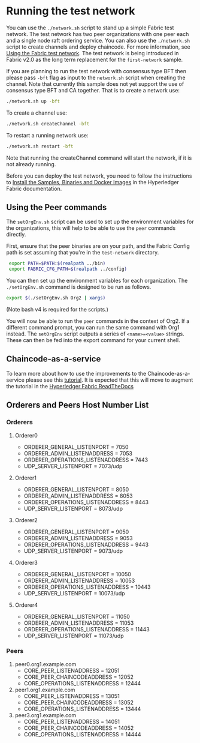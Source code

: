 # Running the test network

You can use the `./network.sh` script to stand up a simple Fabric test network. The test network has two peer organizations with one peer each and a single node raft ordering service. You can also use the `./network.sh` script to create channels and deploy chaincode. For more information, see [Using the Fabric test network](https://hyperledger-fabric.readthedocs.io/en/latest/test_network.html). The test network is being introduced in Fabric v2.0 as the long term replacement for the `first-network` sample.

If you are planning to run the test network with consensus type BFT then please pass `-bft` flag as input to the `network.sh` script when creating the channel. Note that currently this sample does not yet support the use of consensus type BFT and CA together.
That is to create a network use:
```bash
./network.sh up -bft
```

To create a channel use:

```bash
./network.sh createChannel -bft
```

To restart a running network use:

```bash
./network.sh restart -bft
```

Note that running the createChannel command will start the network, if it is not already running.

Before you can deploy the test network, you need to follow the instructions to [Install the Samples, Binaries and Docker Images](https://hyperledger-fabric.readthedocs.io/en/latest/install.html) in the Hyperledger Fabric documentation.

## Using the Peer commands

The `setOrgEnv.sh` script can be used to set up the environment variables for the organizations, this will help to be able to use the `peer` commands directly.

First, ensure that the peer binaries are on your path, and the Fabric Config path is set assuming that you're in the `test-network` directory.

```bash
 export PATH=$PATH:$(realpath ../bin)
 export FABRIC_CFG_PATH=$(realpath ../config)
```

You can then set up the environment variables for each organization. The `./setOrgEnv.sh` command is designed to be run as follows.

```bash
export $(./setOrgEnv.sh Org2 | xargs)
```

(Note bash v4 is required for the scripts.)

You will now be able to run the `peer` commands in the context of Org2. If a different command prompt, you can run the same command with Org1 instead.
The `setOrgEnv` script outputs a series of `<name>=<value>` strings. These can then be fed into the export command for your current shell.

## Chaincode-as-a-service

To learn more about how to use the improvements to the Chaincode-as-a-service please see this [tutorial](./test-network/../CHAINCODE_AS_A_SERVICE_TUTORIAL.md). It is expected that this will move to augment the tutorial in the [Hyperledger Fabric ReadTheDocs](https://hyperledger-fabric.readthedocs.io/en/release-2.4/cc_service.html)


## Orderers and Peers Host Number List

### Orderers

1. Orderer0
    * ORDERER_GENERAL_LISTENPORT = 7050
    * ORDERER_ADMIN_LISTENADDRESS = 7053
    * ORDERER_OPERATIONS_LISTENADDRESS = 7443
    * UDP_SERVER_LISTENPORT = 7073/udp

2. Orderer1
    * ORDERER_GENERAL_LISTENPORT = 8050
    * ORDERER_ADMIN_LISTENADDRESS = 8053
    * ORDERER_OPERATIONS_LISTENADDRESS = 8443
    * UDP_SERVER_LISTENPORT = 8073/udp

3. Orderer2
    * ORDERER_GENERAL_LISTENPORT = 9050
    * ORDERER_ADMIN_LISTENADDRESS = 9053
    * ORDERER_OPERATIONS_LISTENADDRESS = 9443
    * UDP_SERVER_LISTENPORT = 9073/udp
4. Orderer3
    * ORDERER_GENERAL_LISTENPORT = 10050
    * ORDERER_ADMIN_LISTENADDRESS = 10053
    * ORDERER_OPERATIONS_LISTENADDRESS = 10443
    * UDP_SERVER_LISTENPORT = 10073/udp
5. Orderer4
    * ORDERER_GENERAL_LISTENPORT = 11050
    * ORDERER_ADMIN_LISTENADDRESS = 11053
    * ORDERER_OPERATIONS_LISTENADDRESS = 11443
    * UDP_SERVER_LISTENPORT = 11073/udp


### Peers

1. peer0.org1.example.com
    * CORE_PEER_LISTENADDRESS = 12051
    * CORE_PEER_CHAINCODEADDRESS = 12052
    * CORE_OPERATIONS_LISTENADDRESS = 12444
2. peer1.org1.example.com
    * CORE_PEER_LISTENADDRESS = 13051
    * CORE_PEER_CHAINCODEADDRESS = 13052
    * CORE_OPERATIONS_LISTENADDRESS = 13444
3. peer3.org1.example.com
    * CORE_PEER_LISTENADDRESS = 14051
    * CORE_PEER_CHAINCODEADDRESS = 14052
    * CORE_OPERATIONS_LISTENADDRESS = 14444